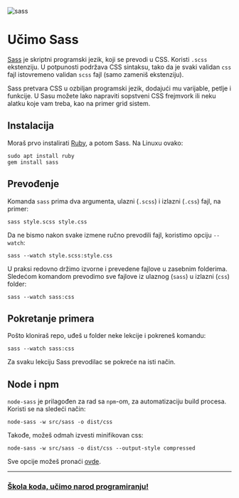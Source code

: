 ![sass](https://upload.wikimedia.org/wikipedia/commons/thumb/9/96/Sass_Logo_Color.svg/320px-Sass_Logo_Color.svg.png)

# Učimo Sass

[Sass](http://sass-lang.com/) je skriptni programski jezik, koji se prevodi u CSS. Koristi `.scss` ekstenziju. U potpunosti podržava CSS sintaksu, tako da je svaki validan `css` fajl istovremeno validan `scss` fajl (samo zameniš ekstenziju).

Sass pretvara CSS u ozbiljan programski jezik, dodajući mu varijable, petlje i funkcije. U Sasu možete lako napraviti sopstveni CSS frejmvork ili neku alatku koje vam treba, kao na primer grid sistem.

## Instalacija

Moraš prvo instalirati [Ruby](https://www.ruby-lang.org/en/), a potom Sass. Na Linuxu ovako:

```
sudo apt install ruby
gem install sass
```

## Prevođenje

Komanda `sass` prima dva argumenta, ulazni (`.scss`) i izlazni (`.css`) fajl, na primer:

```
sass style.scss style.css
```

Da ne bismo nakon svake izmene ručno prevodili fajl, koristimo opciju `--watch`:

```
sass --watch style.scss:style.css
```

U praksi redovno držimo izvorne i prevedene fajlove u zasebnim folderima. Sledećom komandom prevodimo sve fajlove iz ulaznog (`sass`) u izlazni (`css`) folder:

```
sass --watch sass:css
```

## Pokretanje primera

Pošto kloniraš repo, uđeš u folder neke lekcije i pokreneš komandu:

```
sass --watch sass:css
```

Za svaku lekciju Sass prevodilac se pokreće na isti način.

## Node i npm

`node-sass` je prilagođen za rad sa `npm`-om, za automatizaciju build procesa. Koristi se na sledeći način:

```
node-sass -w src/sass -o dist/css
```

Takođe, možeš odmah izvesti minifikovan css:
```
node-sass -w src/sass -o dist/css --output-style compressed
```

Sve opcije možeš pronaći [ovde](https://github.com/sass/node-sass#command-line-interface).

---
### [Škola koda, učimo narod programiranju!](https://skolakoda.org/)
